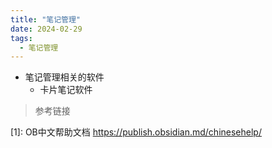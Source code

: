 ```yaml
---
title: "笔记管理"
date: 2024-02-29
tags:
  - 笔记管理
---
```


* 笔记管理相关的软件
  * 卡片笔记软件
  







> 参考链接

[1]: OB中文帮助文档  https://publish.obsidian.md/chinesehelp/